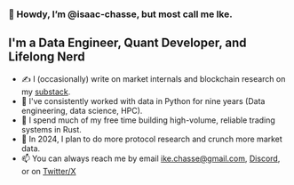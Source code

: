 ### 🖖 Howdy, I’m @isaac-chasse, but most call me Ike. 

## I'm a Data Engineer, Quant Developer, and Lifelong Nerd
- ✍️ I (occasionally) write on market internals and blockchain research on my [substack](https://ikequant.substack.com/p/ikes-thought-process).
- 🐍 I've consistently worked with data in Python for nine years (Data engineering, data science, HPC).
- 🦀 I spend much of my free time building high-volume, reliable trading systems in Rust.
- 🥅 In 2024, I plan to do more protocol research and crunch more market data.
- 📫 You can always reach me by email ike.chasse@gmail.com, [Discord](discordapp.com/users/377251035242299405), or on [Twitter/X](https://twitter.com/ieszczyk)

<!---
isaac-chasse/isaac-chasse is a ✨ special ✨ repository because its `README.md` (this file) appears on your GitHub profile.
You can click the Preview link to take a look at your changes.
--->

